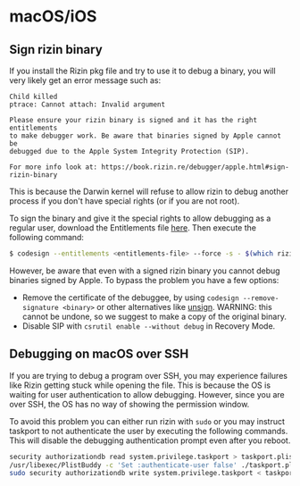 # macOS/iOS

## Sign rizin binary

If you install the Rizin pkg file and try to use it to debug a binary, you
will very likely get an error message such as:

```
Child killed
ptrace: Cannot attach: Invalid argument

Please ensure your rizin binary is signed and it has the right entitlements
to make debugger work. Be aware that binaries signed by Apple cannot be
debugged due to the Apple System Integrity Protection (SIP).

For more info look at: https://book.rizin.re/debugger/apple.html#sign-rizin-binary
```

This is because the Darwin kernel will refuse to allow rizin to debug another
process if you don't have special rights (or if you are not root).

To sign the binary and give it the special rights to allow debugging as a
regular user, download the Entitlements file
[here](https://github.com/rizinorg/rizin/blob/dev/binrz/rizin/rizin_macos.xml).
Then execute the following command:

```bash
$ codesign --entitlements <entitlements-file> --force -s - $(which rizin)
```

However, be aware that even with a signed rizin binary you cannot debug
binaries signed by Apple. To bypass the problem you have a few options:

- Remove the certificate of the debuggee, by using
  `codesign --remove-signature <binary>` or other alternatives like
  [unsign](https://github.com/steakknife/unsign). WARNING: this cannot be
  undone, so we suggest to make a copy of the original binary.
- Disable SIP with `csrutil enable --without debug` in Recovery Mode.

## Debugging on macOS over SSH

If you are trying to debug a program over SSH, you may experience failures
like Rizin getting stuck while opening the file. This is because the OS is
waiting for user authentication to allow debugging. However, since
you are over SSH, the OS has no way of showing the permission window.

To avoid this problem you can either run rizin with `sudo` or you may
instruct taskport to not authenticate the user by executing the following
commands. This will disable the debugging authentication prompt even after
you reboot.

```bash
security authorizationdb read system.privilege.taskport > taskport.plist
/usr/libexec/PlistBuddy -c 'Set :authenticate-user false' ./taskport.plist
sudo security authorizationdb write system.privilege.taskport < taskport.plist
```
